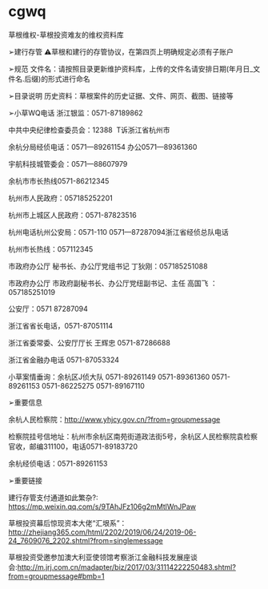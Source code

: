# cgwq
草根维权-草根投资难友的维权资料库

➢建行存管
⚠️草根和建行的存管协议，在第四页上明确规定必须有子账户

➢规范
文件名：请按照目录更新维护资料库，上传的文件名请安排日期(年月日_文件名.后缀)的形式进行命名

➢目录说明
历史资料：草根案件的历史证据、文件、网页、截图、链接等

➢小草WQ电话
浙江银监：0571-87189862

中共中央纪律检查委员会：12388  T诉浙江省杭州市

余杭分局经侦电话：0571—89261154 办公0571—89361360

宇航科技城管委会：0571—88607979

余杭市市长热线0571-86212345

杭州市人民政府：057185252201 

杭州市上城区人民政府：0571-87823516

杭州电话杭州公安局：0571-110 0571—87287094浙江省经侦总队电话

杭州市长热线：057112345 

市政府办公厅 秘书长、办公厅党组书记 丁狄刚：057185251088 

市政府办公厅 市政府副秘书长、办公厅党纽副书记、主任 高国飞 ：057185251019 

公安厅：0571 87287094

浙江省省长电话，0571-87051114

浙江省委常委、公安厅厅长 王辉忠 0571-87286688

浙江省金融办电话 0571-87053324  

小草案情垂询：余杭区J侦大队 0571-89261149 0571-89361360 0571-89261153 ‭0571-86225275‬ 0571-89167110

➢重要信息

余杭人民检察院：http://www.yhjcy.gov.cn/?from=groupmessage

检察院挂号信地址：杭州市余杭区南苑街道政法街5号，余杭区人民检察院袁检察官收，邮编311100，电话0571-89183720

余杭经侦电话：0571-89261153


➢重要链接

建行存管支付通道如此繁杂?: https://mp.weixin.qq.com/s/9TAhJFz106g2mMtlWnJPaw

草根投资幕后惊现资本大佬“汇垠系”：http://zhejiang365.com/html/2202/2019/06/24/2019-06-24_7609076_2202.shtml?from=singlemessage

草根投资受邀参加澳大利亚使领馆考察浙江金融科技发展座谈会:http://m.jrj.com.cn/madapter/biz/2017/03/31114222250483.shtml?from=groupmessage#bmb=1
